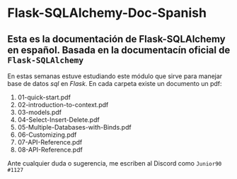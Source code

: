 # Flask-SQLAlchemy-Doc-Spanish

## Esta es la documentación de Flask-SQLAlchemy en español. Basada en la documentacín oficial de ```Flask-SQLAlchemy```

En estas semanas estuve estudiando este módulo que sirve para manejar base de datos *sql* en *Flask*. En cada carpeta existe un documento un pdf:

1. 01-quick-start.pdf
2. 02-introduction-to-context.pdf
3. 03-models.pdf
4. 04-Select-Insert-Delete.pdf
5. 05-Multiple-Databases-with-Binds.pdf
6. 06-Customizing.pdf
7. 07-API-Reference.pdf
8. 08-API-Reference.pdf

Ante cualquier duda o sugerencia, me escriben al Discord como ```Junior90 #1127```

